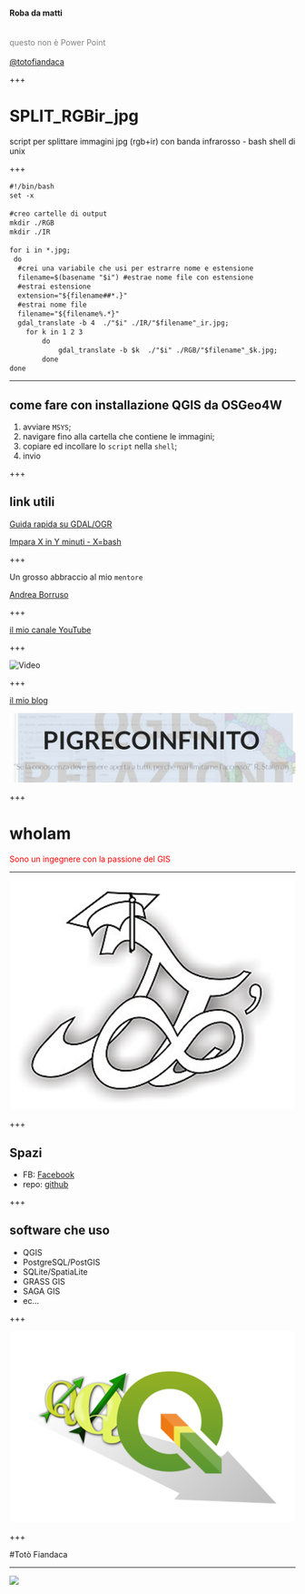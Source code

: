 #### Roba da matti
<br>
<span style="color:gray">questo non è Power Point</span>
<br>
<span style="color:gray"></span>
<br>
<span style="color:gray"><a href="https://twitter.com/totofiandaca?lang=it" target="_blank">@totofiandaca</a></span>

+++

# SPLIT_RGBir_jpg 
script per splittare immagini jpg (rgb+ir) con banda infrarosso - bash shell di unix

+++

```
#!/bin/bash
set -x

#creo cartelle di output
mkdir ./RGB
mkdir ./IR

for i in *.jpg; 
 do 
  #crei una variabile che usi per estrarre nome e estensione
  filename=$(basename "$i") #estrae nome file con estensione
  #estrai estensione
  extension="${filename##*.}"
  #estrai nome file
  filename="${filename%.*}" 
  gdal_translate -b 4  ./"$i" ./IR/"$filename"_ir.jpg;
	for k in 1 2 3
		do
			gdal_translate -b $k  ./"$i" ./RGB/"$filename"_$k.jpg;
		done
done
```
---

## come fare con installazione QGIS da OSGeo4W

1. avviare `MSYS`;
2. navigare fino alla cartella che contiene le immagini;
3. copiare ed incollare lo `script` nella `shell`;
4. invio

+++

## link utili

[Guida rapida su GDAL/OGR](https://live.osgeo.org/it/quickstart/gdal_quickstart.html)

[Impara X in Y minuti - X=bash](https://learnxinyminutes.com/docs/it-it/bash-it/)

+++

Un grosso abbraccio al mio `mentore`

[Andrea Borruso](https://twitter.com/aborruso?lang=it)

+++

[il mio canale YouTube](https://goo.gl/W7Oo3W)

+++

![Video](https://www.youtube.com/watch?v=QRhYHg227ZU)

+++

[il mio blog](https://pigrecoinfinito.wordpress.com/)

![](./img/N2.jpg)

+++

# whoIam

<span style="color:red">Sono un ingegnere con la passione del GIS</span>

---

![](./img/logo.png)

+++

## Spazi

- FB: [Facebook](https://www.facebook.com/pigreco314)
- repo: [github](https://github.com/pigreco/OpenData-da-riga-di-comando)

+++

## software che uso

- QGIS
- PostgreSQL/PostGIS
- SQLite/SpatiaLite
- GRASS GIS
- SAGA GIS
- ec...

+++

![](./img/logo_evolution.png)

+++

#Totò Fiandaca

---

![](https://media.giphy.com/media/pUgwLxmGW3S7K/giphy.gif)
